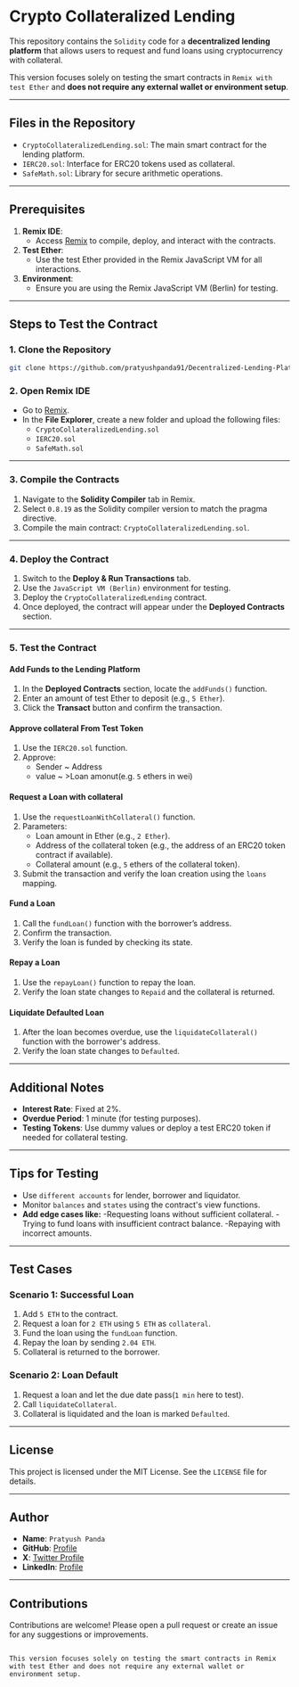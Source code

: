 # Crypto Collateralized Lending

This repository contains the `Solidity` code for a **decentralized lending platform** that allows users to request and fund loans using cryptocurrency with collateral. 

This version focuses solely on testing the smart contracts in `Remix with test Ether` and **does not require any external wallet or environment setup**.

---

## Files in the Repository

- `CryptoCollateralizedLending.sol`: The main smart contract for the lending platform.
- `IERC20.sol`: Interface for ERC20 tokens used as collateral.
- `SafeMath.sol`: Library for secure arithmetic operations.

---

## Prerequisites

1. **Remix IDE**:
   - Access [Remix](https://remix.ethereum.org/) to compile, deploy, and interact with the contracts.
2. **Test Ether**:
   - Use the test Ether provided in the Remix JavaScript VM for all interactions.
3. **Environment**:
   - Ensure you are using the Remix JavaScript VM (Berlin) for testing.

---

## Steps to Test the Contract

### 1. Clone the Repository
```bash
git clone https://github.com/pratyushpanda91/Decentralized-Lending-Platform.git
```

### 2. Open Remix IDE
- Go to [Remix](https://remix.ethereum.org/).
- In the **File Explorer**, create a new folder and upload the following files:
  - `CryptoCollateralizedLending.sol`
  - `IERC20.sol`
  - `SafeMath.sol`

---

### 3. Compile the Contracts
1. Navigate to the **Solidity Compiler** tab in Remix.
2. Select `0.8.19` as the Solidity compiler version to match the pragma directive.
3. Compile the main contract: `CryptoCollateralizedLending.sol`.

---

### 4. Deploy the Contract
1. Switch to the **Deploy & Run Transactions** tab.
2. Use the `JavaScript VM (Berlin)` environment for testing.
3. Deploy the `CryptoCollateralizedLending` contract.
4. Once deployed, the contract will appear under the **Deployed Contracts** section.

---

### 5. Test the Contract

#### Add Funds to the Lending Platform
1. In the **Deployed Contracts** section, locate the `addFunds()` function.
2. Enter an amount of test Ether to deposit (e.g., `5 Ether`).
3. Click the **Transact** button and confirm the transaction.

#### Approve collateral From Test Token
1. Use the `IERC20.sol` function.
2. Approve:
   - Sender ~ Address
   - value ~ >Loan amonut(e.g. `5` ethers in wei)
#### Request a Loan with collateral
1. Use the `requestLoanWithCollateral()` function.
2. Parameters:
   - Loan amount in Ether (e.g., `2 Ether`).
   - Address of the collateral token (e.g., the address of an ERC20 token contract if available).
   - Collateral amount (e.g., `5` ethers of the collateral token).
3. Submit the transaction and verify the loan creation using the `loans` mapping.

#### Fund a Loan
1. Call the `fundLoan()` function with the borrower’s address.
2. Confirm the transaction.
3. Verify the loan is funded by checking its state.

#### Repay a Loan
1. Use the `repayLoan()` function to repay the loan.
2. Verify the loan state changes to `Repaid` and the collateral is returned.

#### Liquidate Defaulted Loan
1. After the loan becomes overdue, use the `liquidateCollateral()` function with the borrower's address.
2. Verify the loan state changes to `Defaulted`.

---

## Additional Notes

- **Interest Rate**: Fixed at 2%.
- **Overdue Period**: 1 minute (for testing purposes).
- **Testing Tokens**: Use dummy values or deploy a test ERC20 token if needed for collateral testing.

---
## Tips for Testing
- Use `different accounts` for lender, borrower and liquidator.
- Monitor `balances` and `states` using the contract's view functions.
- **Add edge cases like:**
   -Requesting loans without sufficient collateral.
   -Trying to fund loans with insufficient contract balance.
   -Repaying with incorrect amounts.

---
## Test Cases
### Scenario 1: Successful Loan
1. Add `5 ETH` to the contract.
2. Request a loan for `2 ETH` using `5 ETH` as `collateral`.
3. Fund the loan using the `fundLoan` function.
4. Repay the loan by sending `2.04 ETH`.
5. Collateral is returned to the borrower.
   
### Scenario 2: Loan Default
1. Request a loan and let the due date pass(`1 min` here to test).
2. Call `liquidateCollateral`.
3. Collateral is liquidated and the loan is marked `Defaulted`.

---
## License

This project is licensed under the MIT License. See the `LICENSE` file for details.

---

## Author

- **Name**: `Pratyush Panda`
- **GitHub**: [ Profile](https://github.com/pratyushpanda91)
- **X**: [Twitter Profile](https://x.com/pandapratyush91)
- **LinkedIn**: [Profile](https://www.linkedin.com/in/pratyushpanda91/)

---

## Contributions

Contributions are welcome! Please open a pull request or create an issue for any suggestions or improvements.
```

This version focuses solely on testing the smart contracts in Remix with test Ether and does not require any external wallet or environment setup.
